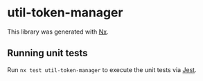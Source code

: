# util-token-manager

This library was generated with [Nx](https://nx.dev).

## Running unit tests

Run `nx test util-token-manager` to execute the unit tests via [Jest](https://jestjs.io).
